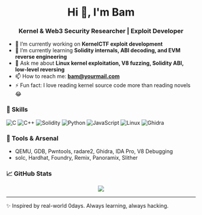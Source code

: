 <h1 align="center">Hi 👋, I'm Bam</h1>
<h3 align="center">Kernel & Web3 Security Researcher | Exploit Developer</h3>

- 🔭 I’m currently working on **KernelCTF exploit development**
- 🌱 I’m currently learning **Solidity internals, ABI decoding, and EVM reverse engineering**
- 💬 Ask me about **Linux kernel exploitation, V8 fuzzing, Solidity ABI, low-level reversing**
- 📫 How to reach me: **bam@yourmail.com**
- ⚡ Fun fact: I love reading kernel source code more than reading novels 😂

### 🧠 Skills
![C](https://img.shields.io/badge/-C-05122A?style=flat&logo=c)
![C++](https://img.shields.io/badge/-C++-05122A?style=flat&logo=c%2B%2B)
![Solidity](https://img.shields.io/badge/-Solidity-05122A?style=flat&logo=solidity)
![Python](https://img.shields.io/badge/-Python-05122A?style=flat&logo=python)
![JavaScript](https://img.shields.io/badge/-JavaScript-05122A?style=flat&logo=javascript)
![Linux](https://img.shields.io/badge/-Linux-05122A?style=flat&logo=linux)
![Ghidra](https://img.shields.io/badge/-Ghidra-05122A?style=flat&logo=ghidra)

### 🧰 Tools & Arsenal
- QEMU, GDB, Pwntools, radare2, Ghidra, IDA Pro, V8 Debugging
- solc, Hardhat, Foundry, Remix, Panoramix, Slither


### 📈 GitHub Stats
<p align="center">
  <img src="https://github-readme-stats.vercel.app/api?username=bam0x7&show_icons=true&theme=radical" />
</p>

---

✨ Inspired by real-world 0days. Always learning, always hacking.
